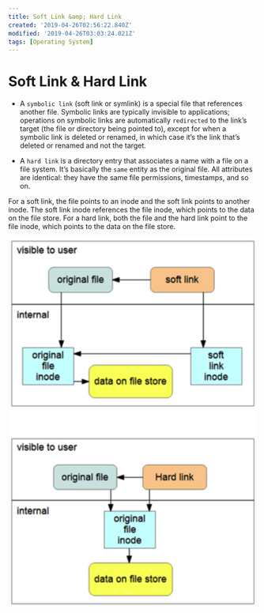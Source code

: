 ```yaml
---
title: Soft Link &amp; Hard Link
created: '2019-04-26T02:56:22.840Z'
modified: '2019-04-26T03:03:24.021Z'
tags: [Operating System]
---
```


# Soft Link & Hard Link

- A `symbolic link` (soft link or symlink) is a special file that references another file. Symbolic links are typically invisible to applications; operations on symbolic links are automatically `redirected` to the link’s target (the file or directory being pointed to), except for when a symbolic link is deleted or renamed, in which case it’s the link that’s deleted or renamed and not the target.

- A `hard link` is a directory entry that associates a name with a file on a file system. It’s basically the `same` entity as the original file. All attributes are identical: they have the same file permissions, timestamps, and so on.

For a soft link, the file points to an inode and the soft link points to another inode. The soft link inode references the file inode, which points to the data on the file store. For a hard link, both the file and the hard link point to the file inode, which points to the data on the file store.

![link.png](../attachments/link.png)
